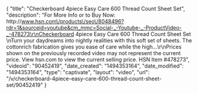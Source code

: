 {
    "title": "Checkerboard 4piece Easy Care 600 Thread Count Sheet Set",
    "description": "For More Info or to Buy Now: http:\/\/www.hsn.com\/products\/seo\/8048496?rdr=1&sourceid=youtube&cm_mmc=Social-_-Youtube-_-ProductVideo-_-478273\r\nCheckerboard 4piece Easy Care 600 Thread Count Sheet Set \nTurn your daydreams into nightly realities with this soft set of sheets. The cottonrich fabrication gives you ease of care while the high...\r\nPrices shown on the previously recorded video may not represent the current price.  View hsn.com to view the current selling price. HSN Item #478273",
    "videoid": "90452419",
    "date_created": "1494353164",
    "date_modified": "1494353164",
    "type": "captivate",
    "layout": "video",
    "url": "\/v\/checkerboard-4piece-easy-care-600-thread-count-sheet-set\/90452419"
}